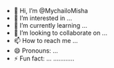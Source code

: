 - 👋 Hi, I’m @MychailoMisha
- 👀 I’m interested in ...
- 🌱 I’m currently learning ...
- 💞️ I’m looking to collaborate on ...
- 📫 How to reach me ...
- 😄 Pronouns: ...
- ⚡ Fun fact: ...
............
<!---
MychailoMisha/MychailoMisha is a ✨ special ✨ repository because its `README.md` (this file) appears on your GitHub profile.
You can click the Preview link to take a look at your changes.
--->
